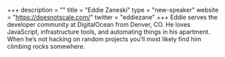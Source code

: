 +++
description = ""
title = "Eddie Zaneski"
type = "new-speaker"
website = "https://doesnotscale.com/"
twitter = "eddiezane"
+++
Eddie serves the developer community at DigitalOcean from Denver, CO. He loves JavaScript, infrastructure tools, and automating things in his apartment. When he’s not hacking on random projects you’ll most likely find him climbing rocks somewhere.